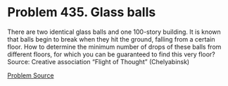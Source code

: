# Problem 435. Glass balls 

There are two identical glass balls and one 100-story building. It is known that balls begin to break when they hit the ground, falling from a certain floor. How to determine the minimum number of drops of these balls from different floors, for which you can be guaranteed to find this very floor? Source: Creative association “Flight of Thought” (Chelyabinsk)

[Problem Source](https://www.trizland.ru/tasks/5188/)